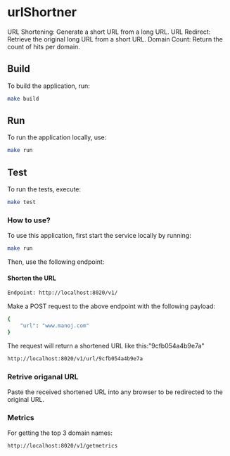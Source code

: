 # urlShortner

URL Shortening: Generate a short URL from a long URL.
URL Redirect: Retrieve the original long URL from a short URL.
Domain Count: Return the count of hits per domain.


## Build

To build the application, run:

```bash
make build
```

## Run

To run the application locally, use:

```bash
make run
```

## Test

To run the tests, execute:

```bash
make test
```

### How to use?

To use this application, first start the service locally by running:

```bash
make run
```

Then, use the following endpoint:

#### Shorten the URL

```bash
Endpoint: http://localhost:8020/v1/
```

Make a POST request to the above endpoint with the following payload:

```bash
{
    "url": "www.manoj.com"
}
```

The request will return a shortened URL like this:"9cfb054a4b9e7a"

```bash
http://localhost:8020/v1/url/9cfb054a4b9e7a
```

### Retrive origanal URL

Paste the received shortened URL into any browser to be redirected to the original URL.

### Metrics

For getting the top 3 domain names:

```bash
http://localhost:8020/v1/getmetrics
```
